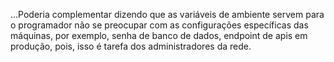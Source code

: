 

...Poderia complementar dizendo que as variáveis de ambiente servem para o programador não se preocupar com as configurações específicas das máquinas, por exemplo, senha de banco de dados, endpoint de apis em produção, pois, isso é tarefa dos administradores da rede.